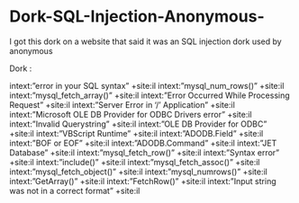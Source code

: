 # Dork-SQL-Injection-Anonymous-
I got this dork on a website that said it was an SQL injection dork used by anonymous

Dork : 

intext:”error in your SQL syntax” +site:il
intext:”mysql_num_rows()” +site:il
intext:”mysql_fetch_array()” +site:il
intext:”Error Occurred While Processing Request” +site:il
intext:”Server Error in ‘/’ Application” +site:il
intext:”Microsoft OLE DB Provider for ODBC Drivers error” +site:il
intext:”Invalid Querystring” +site:il
intext:”OLE DB Provider for ODBC” +site:il
intext:”VBScript Runtime” +site:il
intext:”ADODB.Field” +site:il
intext:”BOF or EOF” +site:il
intext:”ADODB.Command” +site:il
intext:”JET Database” +site:il
intext:”mysql_fetch_row()” +site:il
intext:”Syntax error” +site:il
intext:”include()” +site:il
intext:”mysql_fetch_assoc()” +site:il
intext:”mysql_fetch_object()” +site:il
intext:”mysql_numrows()” +site:il
intext:”GetArray()” +site:il
intext:”FetchRow()” +site:il
intext:”Input string was not in a correct format” +site:il 
